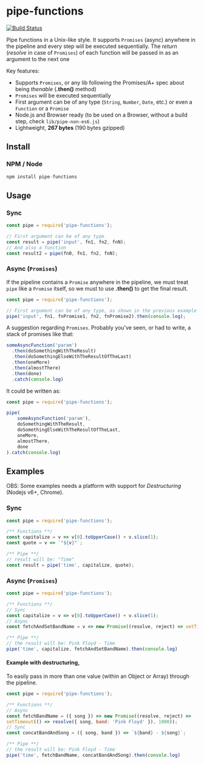 # pipe-functions

[![Build Status](https://api.travis-ci.org/DiegoZoracKy/pipe-functions.svg)](https://travis-ci.org/DiegoZoracKy/pipe-functions)

Pipe functions in a Unix-like style. It supports `Promises` (async) anywhere in the pipeline and every step will be executed sequentially. The *return* (*resolve* in case of `Promises`) of each function will be passed in as an argument to the next one

Key features:
- Supports `Promises`, or any lib following the Promises/A+ spec about being *thenable* (**.then()** method)
- `Promises` will be executed sequentially
- First argument can be of any type (`String`, `Number`, `Date`, etc.) or even a `Function` or a `Promise`
- Node.js and Browser ready (to be used on a Browser, without a build step, check `lib/pipe-non-es6.js`)
- Lightweight, **267 bytes** (190 bytes gzipped)

## Install

### NPM / Node

```javascript
npm install pipe-functions
```

## Usage

### Sync

```javascript
const pipe = require('pipe-functions');

// First argument can be of any type
const result = pipe('input', fn1, fn2, fnN);
// And also a function
const result2 = pipe(fn0, fn1, fn2, fnN);
```

### Async (`Promises`)

If the pipeline contains a `Promise` anywhere in the pipeline, we must treat `pipe` like a `Promise` itself, so we must to use **.then()** to get the final result.

```javascript
const pipe = require('pipe-functions');

// First argument can be of any type, as shown in the previous example
pipe('input', fn1, fnPromise1, fn2, fnPromise2).then(console.log);
```

A suggestion regarding `Promises`. Probably you've seen, or had to write, a stack of promises like that:

```javascript
someAsyncFunction('param')
  .then(doSomethingWithTheResult)
  .then(doSomethingElseWithTheResultOfTheLast)
  .then(oneMore)
  .then(almostThere)
  .then(done)
  .catch(console.log)
```

It could be written as:

```javascript
const pipe = require('pipe-functions');

pipe(
    someAsyncFunction('param'),
    doSomethingWithTheResult,
    doSomethingElseWithTheResultOfTheLast,
    oneMore,
    almostThere,
    done
).catch(console.log)
```


## Examples

OBS: Some examples needs a platform with support for *Destructuring* (Nodejs v6+, Chrome).

### Sync

```javascript
const pipe = require('pipe-functions');

/** Functions **/
const capitalize = v => v[0].toUpperCase() + v.slice(1);
const quote = v => `"${v}"`;

/** Pipe **/
// result will be: "Time"
const result = pipe('time', capitalize, quote);
```

### Async (`Promises`)

```javascript
const pipe = require('pipe-functions');

/** Functions **/
// Sync
const capitalize = v => v[0].toUpperCase() + v.slice(1);
// Async
const fetchAndSetBandName = v => new Promise((resolve, reject) => setTimeout(() => resolve(`Pink Floyd - ${v}`), 1000));

/** Pipe **/
// the result will be: Pink Floyd - Time
pipe('time', capitalize, fetchAndSetBandName).then(console.log)
```
#### Example with destructuring,

To easily pass in more than one value (within an Object or Array) through the pipeline.

```javascript
const pipe = require('pipe-functions');

/** Functions **/
// Async
const fetchBandName = ({ song }) => new Promise((resolve, reject) =>
setTimeout(() => resolve({ song, band: 'Pink Floyd' }), 1000));
// Sync
const concatBandAndSong = ({ song, band }) => `${band} - ${song}`;

/** Pipe **/
// the result will be: Pink Floyd - Time
pipe('time', fetchBandName, concatBandAndSong).then(console.log)
```